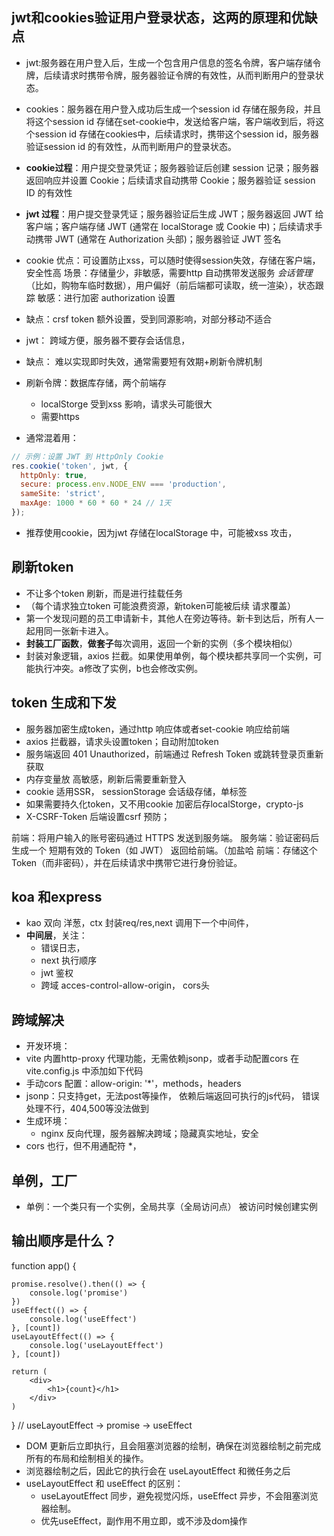 ## jwt和cookies验证用户登录状态，这两的原理和优缺点
- jwt:服务器在用户登入后，生成一个包含用户信息的签名令牌，客户端存储令牌，后续请求时携带令牌，服务器验证令牌的有效性，从而判断用户的登录状态。
- cookies：服务器在用户登入成功后生成一个session id 存储在服务段，并且将这个session id 存储在set-cookie中，发送给客户端，客户端收到后，将这个session id 存储在cookies中，后续请求时，携带这个session id，服务器验证session id 的有效性，从而判断用户的登录状态。

- **cookie过程**：用户提交登录凭证；服务器验证后创建 session 记录；服务器返回响应并设置 Cookie；后续请求自动携带 Cookie；服务器验证 session ID 的有效性
- **jwt 过程**：用户提交登录凭证；服务器验证后生成 JWT；服务器返回 JWT 给客户端；客户端存储 JWT (通常在 localStorage 或 Cookie 中)；后续请求手动携带 JWT (通常在 Authorization 头部)；服务器验证 JWT 签名

- cookie 优点：可设置防止xss，可以随时使得session失效，存储在客户端，安全性高
  场景：存储量少，非敏感，需要http 自动携带发送服务
  *会话管理*（比如，购物车临时数据），用户偏好（前后端都可读取，统一渲染），状态跟踪
  敏感：进行加密 authorization 设置
- 缺点：crsf token 额外设置，受到同源影响，对部分移动不适合

- jwt： 跨域方便，服务器不要存会话信息，
- 缺点： 难以实现即时失效，通常需要短有效期+刷新令牌机制
- 刷新令牌：数据库存储，两个前端存
  - localStorge 受到xss  影响，请求头可能很大
  - 需要https 

- 通常混着用：
```js
// 示例：设置 JWT 到 HttpOnly Cookie
res.cookie('token', jwt, {
  httpOnly: true,
  secure: process.env.NODE_ENV === 'production',
  sameSite: 'strict',
  maxAge: 1000 * 60 * 60 * 24 // 1天
});
```
- 推荐使用cookie，因为jwt 存储在localStorage 中，可能被xss 攻击，

## 刷新token
- 不让多个token 刷新，而是进行挂载任务
- （每个请求独立token 可能浪费资源，新token可能被后续 请求覆盖）
- 第一个发现问题的员工申请新卡，其他人在旁边等待。新卡到达后，所有人一起用同一张新卡进入。
- **封装工厂函数**，**做套子**每次调用，返回一个新的实例（多个模块相似）
- 封装对象逻辑，axios 拦截。如果使用单例，每个模块都共享同一个实例，可能执行冲突。a修改了实例，b也会修改实例。

## token 生成和下发
- 服务器加密生成token，通过http 响应体或者set-cookie 响应给前端
- axios 拦截器，请求头设置token；自动附加token
- 服务端返回 401 Unauthorized，前端通过 Refresh Token 或跳转登录页重新获取
- 内存变量放 高敏感，刷新后需要重新登入
- cookie 适用SSR，
  sessionStorage 会话级存储，单标签
- 如果需要持久化token，又不用cookie
  加密后存localStorge，crypto-js 
- X-CSRF-Token 后端设置csrf 预防；

前端：将用户输入的账号密码通过 HTTPS 发送到服务端。
服务端：验证密码后生成一个 短期有效的 Token（如 JWT） 返回给前端。（加盐哈
前端：存储这个 Token（而非密码），并在后续请求中携带它进行身份验证。
## koa 和express
- kao 双向 洋葱，ctx 封装req/res,next 调用下一个中间件，
- **中间层**，关注：
  - 错误日志，
  - next 执行顺序
  - jwt 鉴权
  - 跨域 acces-control-allow-origin， cors头

## 跨域解决
- 开发环境：
- vite 内置http-proxy 代理功能，无需依赖jsonp，或者手动配置cors
  在vite.config.js 中添加如下代码
- 手动cors 配置：allow-origin: '*'，methods，headers
- jsonp：只支持get，无法post等操作，
  依赖后端返回可执行的js代码，
  错误处理不行，404,500等没法做到
- 生成环境：
  - nginx 反向代理，服务器解决跨域；隐藏真实地址，安全
- cors 也行，但不用通配符 *，

## 单例，工厂
- 单例：一个类只有一个实例，全局共享（全局访问点）
  被访问时候创建实例

## 输出顺序是什么？
function app() {
    
    promise.resolve().then(() => {
        console.log('promise')
    })
    useEffect(() => {
        console.log('useEffect')
    }, [count])
    useLayoutEffect(() => {
        console.log('useLayoutEffect')
    }, [count])

    return (
        <div>
            <h1>{count}</h1>
        </div> 
    )
}
// useLayoutEffect ->  promise -> useEffect
- DOM 更新后立即执行，且会阻塞浏览器的绘制，确保在浏览器绘制之前完成所有的布局和绘制相关的操作。
- 浏览器绘制之后，因此它的执行会在 useLayoutEffect 和微任务之后
- useLayoutEffect 和 useEffect 的区别：
  - useLayoutEffect 同步，避免视觉闪烁，useEffect 异步，不会阻塞浏览器绘制。
  - 优先useEffect，副作用不用立即，或不涉及dom操作
  